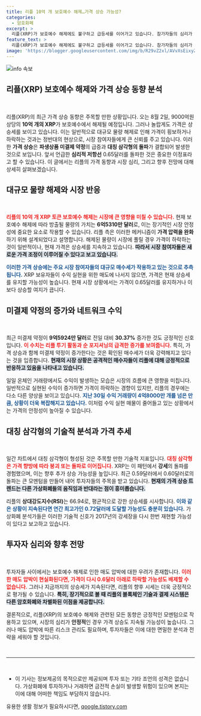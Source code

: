 ```yaml
---
title: 리플 10억 개 보호예수 해제…가격 상승 가능성?
categories:
  - 암호화폐
excerpt: >
  리플(XRP)가 보호예수 해제에도 불구하고 급등세를 이어가고 있습니다. 참가자들의 심리가 긍정적으로 작용하며, 0.65달러 저항선 돌파 후 상승 여력이 풍부하다는 분석이 나오고 있습니다. 향후 가격 움직임에 귀추가 주목됩니다!
feature_text: >
  리플(XRP)가 보호예수 해제에도 불구하고 급등세를 이어가고 있습니다. 참가자들의 심리가 긍정적으로 작용하며, 0.65달러 저항선 돌파 후 상승 여력이 풍부하다는 분석이 나오고 있습니다. 향후 가격 움직임에 귀추가 주목됩니다!
image: 'https://blogger.googleusercontent.com/img/b/R29vZ2xl/AVvXsEixyZcFfHzMRdzZMjFBmAUKJYCLCGyLL1o632UiGVXcaFdKo_bkvkuCioo0uUKlGfBVcT3P84aROyZIXSBEx3Aw5nCQ3pTgDom1WDC4m8eifvWiAmWEEVb4x6G_l8C0QH225ldMjyaFvpxGEBGNO37VmDTDMHGhJPq73UglMfDca1-0aw/s1600/blogspot.png'
---
```


<p><img src="https://blogger.googleusercontent.com/img/b/R29vZ2xl/AVvXsEixyZcFfHzMRdzZMjFBmAUKJYCLCGyLL1o632UiGVXcaFdKo_bkvkuCioo0uUKlGfBVcT3P84aROyZIXSBEx3Aw5nCQ3pTgDom1WDC4m8eifvWiAmWEEVb4x6G_l8C0QH225ldMjyaFvpxGEBGNO37VmDTDMHGhJPq73UglMfDca1-0aw/s1600/blogspot.png" alt="info 속보" /></p>

<h2 data-ke-size="size26">리플(XRP) 보호예수 해제와 가격 상승 동향 분석</h2>

<p data-ke-size="size16">&nbsp;</p>

<p>리플(XRP)의 최근 가격 상승 동향은 주목할 만한 상황입니다. 오는 8월 2일, 9000억원 상당의 <strong>10억 개의 XRP</strong>가 보호예수에서 해제될 예정입니다. 그러나 놀랍게도 가격은 상승세를 보이고 있습니다. 이는 일반적으로 대규모 물량 해제로 인해 가격이 횡보하거나 하락하는 것과는 정반대의 현상으로, 시장 참여자들에게 큰 신뢰를 주고 있습니다. 이러한 <strong>가격 상승</strong>은 <strong>파생상품 미결제 약정</strong>의 급증과 <strong>대칭 삼각형의 돌파</strong>가 결합되어 발생한 것으로 보입니다. 앞서 언급한 <strong>심리적 저항선</strong> 0.65달러를 돌파한 것은 중요한 이정표라고 할 수 있습니다. 이 글에서는 리플의 가격 동향과 시장 심리, 그리고 향후 전망에 대해 상세히 살펴보겠습니다.</p>

<h2 data-ke-size="size26">대규모 물량 해제와 시장 반응</h2>

<p data-ke-size="size16">&nbsp;</p>

<p><b><span style="color: #ee2323;">리플의 10억 개 XRP 토큰 보호예수 해제는 시장에 큰 영향을 미칠 수 있습니다.</span></b> 현재 보호예수 해제에 따라 방출될 물량의 가치는 <strong>6억5310만 달러</strong>로, 이는 장기적인 시장 안정성에 중요한 요소로 작용할 수 있습니다. 리플 측은 이러한 메커니즘이 <strong>가격 압력을 완화</strong>하기 위해 설계되었다고 설명합니다. 해제된 물량이 시장에 풀릴 경우 가격이 하락하는 것이 일반적이나, 현재 가격은 상승세를 지속하고 있습니다. <b><span style="background-color: #21538527;">따라서 시장 참여자들은 새로운 가격 조정이 이루어질 수 있다고 보고 있습니다.</span></b></p>

<p><b><span style="color: #1a5490;">이러한 가격 상승에는 주요 시장 참여자들의 대규모 매수세가 작용하고 있는 것으로 추측됩니다.</span></b> XRP 보유자들이 수익 실현을 위한 매도에 나서지 않으면, 가격은 현재 상승세를 유지할 가능성이 높습니다. 현재 시장 상황에서는 가격이 0.65달러를 유지하거나 이보다 상승할 여지가 큽니다.</p>

<h2 data-ke-size="size26">미결제 약정의 증가와 네트워크 수익</h2>

<p data-ke-size="size16">&nbsp;</p>

<p>최근 미결제 약정이 <strong>9억5924만 달러</strong>로 전일 대비 <strong>30.37%</strong> 증가한 것도 긍정적인 신호입니다. <b><span style="color: #ee2323;">이 수치는 리플 투기 활동과 순 포지셔닝의 급격한 증가를 보여줍니다.</span></b> 특히, 가격 상승과 함께 미결제 약정이 증가한다는 것은 확인된 매수세가 더욱 강력해지고 있다는 것을 입증합니다. <b><span style="background-color: #21538527;">현재의 시장 상황은 공격적인 매수자들이 리플에 대해 긍정적으로 반응하고 있음을 나타내고 있습니다.</span></b></p>

<p>일일 온체인 거래량에서도 수익이 발생하는 모습은 시장의 흐름에 큰 영향을 미칩니다. 일반적으로 실현된 수익이 증가하면 가격이 하락하는 경향이 있지만, 리플의 경우에는 다소 다른 양상을 보이고 있습니다. <b><span style="color: #1a5490;">지난 30일 수익 거래량이 4억8000만 개를 넘은 만큼, 상황이 더욱 복잡해지고 있습니다.</span></b> 이처럼 수익 실현 매물이 줄어들고 있는 상황에서는 가격의 안정성이 높아질 수 있습니다.</p>

<h2 data-ke-size="size26">대칭 삼각형의 기술적 분석과 가격 추세</h2>

<p data-ke-size="size16">&nbsp;</p>

<p>일간 차트에서 대칭 삼각형이 형성된 것은 주목할 만한 기술적 지표입니다. <b><span style="color: #ee2323;">대칭 삼각형은 가격 향방에 따라 붕괴 또는 돌파로 이어집니다.</span></b> XRP는 이 패턴에서 <strong>강세</strong>의 돌파를 경험했으며, 이는 향후 추가 상승 가능성을 높입니다. 최근 0.59달러에서 0.60달러로의 돌파는 큰 모멘텀을 만들어 내어 투자자들의 주목을 받고 있습니다. <b><span style="background-color: #21538527;">현재의 가격 상승 트렌드는 다른 가상화폐들의 움직임과 반대라는 점이 흥미롭습니다.</span></b></p>

<p>리플의 <strong>상대강도지수(RSI)</strong>는 66.94로, 평균적으로 강한 상승세를 시사합니다. <b><span style="color: #1a5490;">이와 같은 상황이 지속된다면 연간 최고가인 0.72달러에 도달할 가능성도 충분히 있습니다.</span></b> 가상화폐 분석가들은 이러한 기술적 신호가 2017년의 강세장을 다시 한번 재현할 가능성이 있다고 보고하고 있습니다.</p>

<h2 data-ke-size="size26">투자자 심리와 향후 전망</h2>

<p data-ke-size="size16">&nbsp;</p>

<p>투자자들 사이에서는 보호예수 해제로 인한 매도 압박에 대한 우려가 존재합니다. <b><span style="color: #ee2323;">이러한 매도 압박이 현실화된다면, 가격이 다시 0.6달러 아래로 하락할 가능성도 배제할 수 없습니다.</span></b> 그러나 지금까지의 상승세가 지속된다면, 리플의 향후 시세는 더욱 긍정적으로 평가될 수 있습니다. <b><span style="background-color: #21538527;">특히, 장기적으로 볼 때 리플의 블록체인 기술과 결제 시스템은 다른 암호화폐와 차별화된 이점을 제공합니다.</span></b></p>

<p>결론적으로, 리플(XRP)의 보호예수 해제와 관련된 모든 동향은 긍정적인 모멘텀으로 작용하고 있으며, 시장의 심리가 <strong>안정적</strong>인 경우 가격 상승도 지속될 가능성이 높습니다. 그러나 매도 압박에 따른 리스크 관리도 필요하며, 투자자들은 이에 대한 면밀한 분석과 전략을 세워야 할 것입니다. </p>

<p data-ke-size="size16">&nbsp;</p>

<hr />

<p data-ke-size="size16">&nbsp;</p>

<ul>
<li>이 기사는 정보제공의 목적으로만 제공되며 투자 또는 기타 조언의 성격은 없습니다. 가상화폐에 투자하거나 거래하면 금전적 손실이 발생할 위험이 있으며 본지는 이에 대해 어떠한 책임도 부담하지 않습니다.</li>
</ul>
유용한 생활 정보가 필요하시다면, <a href="https://qoogle.tistory.com" rel="dofollow">qoogle.tistory.com</a>


